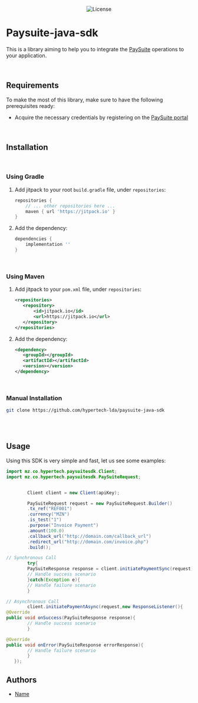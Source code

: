 <p align="center"><img src="https://img.shields.io/badge/License-Apache_2.0-blue.svg" alt="License"></a> </p>

# Paysuite-java-sdk
This is a library aiming to help you to integrate the [PaySuite](https://paysuite.co.mz/) operations to your application.

<br>

## Requirements
To make the most of this library, make sure to have the following prerequisites ready:
- Acquire the necessary credentials by registering on the [PaySuite portal](https://paysuite.co.mz/register)

<br>

## Installation

<br>

### Using Gradle

1. Add jitpack to your root `build.gradle` file, under `repositories`:
    ```groovy
    repositories {
        // ... other repositories here ...
        maven { url 'https://jitpack.io' }
    }
    ```

2. Add the dependency:
    ```groovy
    dependencies {
        implementation ''
    }
    ```
<br>

### Using Maven

1. Add jitpack to your `pom.xml` file, under `repositories`:
    ```xml
    <repositories>
       <repository>
           <id>jitpack.io</id>
           <url>https://jitpack.io</url>
       </repository>
    </repositories>
    ```

2. Add the dependency:
    ```xml
    <dependency>
       <groupId></groupId>
       <artifactId></artifactId>
       <version></version>
    </dependency>
    ```

<br>

### Manual Installation
```bash
git clone https://github.com/hypertech-lda/paysuite-java-sdk
```

<br><br>

## Usage

Using this SDK is very simple and fast, let us see some examples:

```java
import mz.co.hypertech.paysuitesdk.Client;
import mz.co.hypertech.paysuitesdk.PaySuiteRequest;


        Client client = new Client(apiKey);

        PaySuiteRequest request = new PaySuiteRequest.Builder()
        .tx_ref("REF001")
        .currency("MZN")
        .is_test("1")
        .purpose("Invoice Payment")
        .amount(100.0)
        .callback_url("http://domain.com/callback_url")
        .redirect_url("http://domain.com/invoice.php")
        .build();

// Synchronous Call
        try{
        PaySuiteResponse response = client.initiatePaymentSync(request);
        // Handle success scenario
        }catch(Exception e){
        // Handle failure scenario
        }

// Asynchronous Call
        client.initiatePaymentAsync(request,new ResponseListener(){
@Override
public void onSuccess(PaySuiteResponse response){
        // Handle success scenario
        }

@Override
public void onError(PaySuiteResponse errorResponse){
        // Handle failure scenario
        }
   });
```

## Authors <a name="authors"></a>

- [Name](https://github.com/username)

<br>
